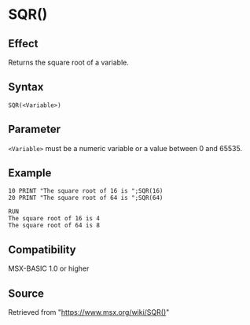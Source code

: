 # SQR()

## Effect

Returns the square root of a variable.

## Syntax

`SQR(<Variable>)`

## Parameter

`<Variable>` must be a numeric variable or a value between 0 and 65535.

## Example

```basic
10 PRINT "The square root of 16 is ";SQR(16)
20 PRINT "The square root of 64 is ";SQR(64)
 
RUN
The square root of 16 is 4
The square root of 64 is 8
```

## Compatibility

MSX-BASIC 1.0 or higher

## Source

Retrieved from "https://www.msx.org/wiki/SQR()"
